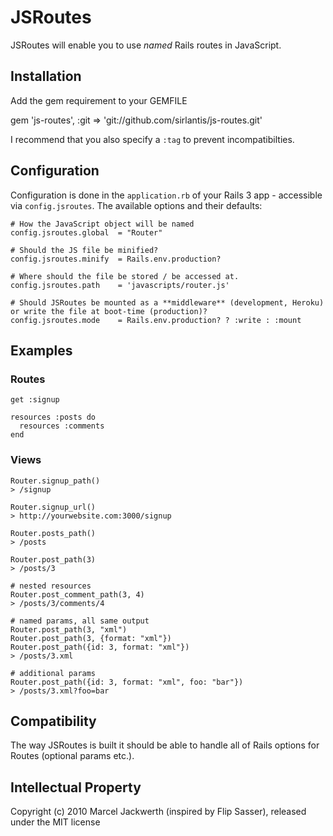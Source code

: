 JSRoutes
=
JSRoutes will enable you to use *named* Rails routes in JavaScript.

Installation
-
Add the gem requirement to your GEMFILE

  gem 'js-routes', :git => 'git://github.com/sirlantis/js-routes.git'
  
I recommend that you also specify a `:tag` to prevent incompatibilties.

Configuration
-
Configuration is done in the `application.rb` of your Rails 3 app - accessible via `config.jsroutes`. The available options and their defaults:

    # How the JavaScript object will be named
    config.jsroutes.global  = "Router"
    
    # Should the JS file be minified?
    config.jsroutes.minify  = Rails.env.production?
    
    # Where should the file be stored / be accessed at.
    config.jsroutes.path    = 'javascripts/router.js'
    
    # Should JSRoutes be mounted as a **middleware** (development, Heroku) or write the file at boot-time (production)?
    config.jsroutes.mode    = Rails.env.production? ? :write : :mount

Examples
-

### Routes
    get :signup

    resources :posts do
      resources :comments
    end
    
### Views

    Router.signup_path()
    > /signup
    
    Router.signup_url()
    > http://yourwebsite.com:3000/signup
    
    Router.posts_path()
    > /posts
    
    Router.post_path(3)
    > /posts/3

    # nested resources
    Router.post_comment_path(3, 4)
    > /posts/3/comments/4
    
    # named params, all same output
    Router.post_path(3, "xml")
    Router.post_path(3, {format: "xml"})
    Router.post_path({id: 3, format: "xml"})
    > /posts/3.xml
    
    # additional params
    Router.post_path({id: 3, format: "xml", foo: "bar"})
    > /posts/3.xml?foo=bar
    
Compatibility
-
The way JSRoutes is built it should be able to handle all of Rails options for Routes (optional params etc.).

Intellectual Property
-
Copyright (c) 2010 Marcel Jackwerth (inspired by Flip Sasser), released under the MIT license